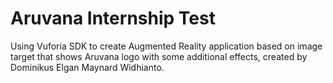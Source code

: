 # Aruvana Internship Test
Using Vuforia SDK to create Augmented Reality application based on image target that shows Aruvana logo with some additional effects, created by Dominikus Elgan Maynard Widhianto.
